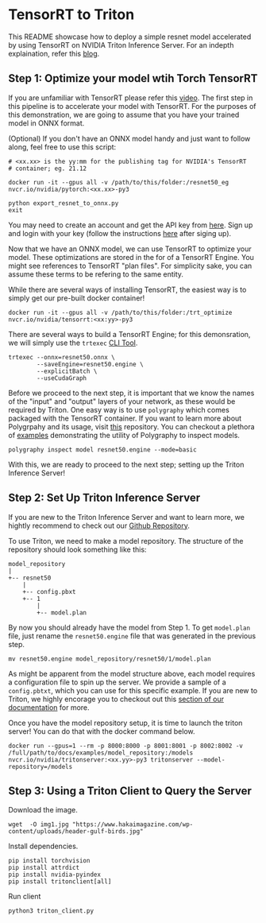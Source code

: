 # TensorRT to Triton

This README showcase how to deploy a simple resnet model accelerated by using TensorRT on NVIDIA Triton Inference Server. For an indepth explaination, refer this [blog](https://TODO_add_blog_link).

## Step 1: Optimize your model wtih Torch TensorRT

If you are unfamiliar with TensorRT please refer this [video](https://youtu.be/rK-jxPPY9V4). The first step in this pipeline is to accelerate your model with TensorRT. For the purposes of this demonstration, we are going to assume that you have your trained model in ONNX format. 

(Optional) If you don't have an ONNX model handy and just want to follow along, feel free to use this script:
```
# <xx.xx> is the yy:mm for the publishing tag for NVIDIA's TensorRT 
# container; eg. 21.12

docker run -it --gpus all -v /path/to/this/folder:/resnet50_eg nvcr.io/nvidia/pytorch:<xx.xx>-py3

python export_resnet_to_onnx.py
exit
```

You may need to create an account and get the API key from [here](https://ngc.nvidia.com/setup/). Sign up and login with your key (follow the instructions [here](https://ngc.nvidia.com/setup/api-key) after siging up).

Now that we have an ONNX model, we can use TensorRT to optimize your model. These optimizations are stored in the for of a TensorRT Engine. You might see references to TensorRT "plan files". For simplicity sake, you can assume these terms to be refering to the same entity.

While there are several ways of installing TensorRT, the easiest way is to simply get our pre-built docker container!

```
docker run -it --gpus all -v /path/to/this/folder:/trt_optimize nvcr.io/nvidia/tensorrt:<xx:yy>-py3
```
There are several ways to build a TensorRT Engine; for this demonsration, we will simply use the `trtexec` [CLI Tool](https://docs.nvidia.com/deeplearning/tensorrt/developer-guide/index.html#trtexec).

```
trtexec --onnx=resnet50.onnx \
        --saveEngine=resnet50.engine \
        --explicitBatch \
        --useCudaGraph
```

Before we proceed to the next step, it is important that we know the names of the "input" and "output" layers of your network, as these would be required by Triton. One easy way is to use `polygraphy` which comes packaged with the TensorRT container. If you want to learn more about Polygrpahy and its usage, visit [this](https://github.com/NVIDIA/TensorRT/tree/main/tools/Polygraphy) repository. You can checkout a plethora of [examples](https://github.com/NVIDIA/TensorRT/tree/main/tools/Polygraphy/examples/cli/inspect) demonstrating the utility of Polygraphy to inspect models.

```
polygraphy inspect model resnet50.engine --mode=basic
```
With this, we are ready to proceed to the next step; setting up the Triton Inference Server!

## Step 2: Set Up Triton Inference Server

If you are new to the Triton Inference Server and want to learn more, we hightly recommend to check out our [Github Repository](https://github.com/triton-inference-server).

To use Triton, we need to make a model repository. The structure of the repository should look something like this:
```
model_repository
|
+-- resnet50
    |
    +-- config.pbxt
    +-- 1
        |
        +-- model.plan
```
By now you should already have the model from Step 1. To get `model.plan` file, just rename the `resnet50.engine` file that was generated in the previous step.
```
mv resnet50.engine model_repository/resnet50/1/model.plan
```

As might be apparent from the model structure above, each model requires a configuration file to spin up the server. We provide a sample of a `config.pbtxt`, which you can use for this specific example. If you are new to Triton, we highly encorage you to checkout out this [section of our documentation](https://github.com/triton-inference-server/server/blob/main/docs/model_configuration.md) for more. 

Once you have the model repository setup, it is time to launch the triton server! You can do that with the docker command below.
```
docker run --gpus=1 --rm -p 8000:8000 -p 8001:8001 -p 8002:8002 -v /full/path/to/docs/examples/model_repository:/models nvcr.io/nvidia/tritonserver:<xx.yy>-py3 tritonserver --model-repository=/models
```

## Step 3: Using a Triton Client to Query the Server

Download the image.

```
wget  -O img1.jpg "https://www.hakaimagazine.com/wp-content/uploads/header-gulf-birds.jpg"
```

Install dependencies.
```
pip install torchvision
pip install attrdict
pip install nvidia-pyindex
pip install tritonclient[all]
```

Run client
```
python3 triton_client.py
```
